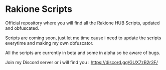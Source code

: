 # Rakione Scripts
Official repository where you will find all the Rakione HUB Scripts, updated and obfuscated.

Scripts are coming soon, just let me time cause i need to update the scripts everytime and making my own obfuscator.

All the scripts are currently in beta and some in alpha so be aware of bugs.

Join my Discord server or i will find you : https://discord.gg/GUX7zB2r3F/
